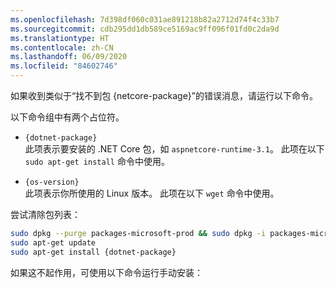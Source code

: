 ```yaml
---
ms.openlocfilehash: 7d398df060c031ae891218b82a2712d74f4c33b7
ms.sourcegitcommit: cdb295dd1db589ce5169ac9ff096f01fd0c2da9d
ms.translationtype: HT
ms.contentlocale: zh-CN
ms.lasthandoff: 06/09/2020
ms.locfileid: "84602746"
---
```


如果收到类似于“找不到包 {netcore-package}”的错误消息，请运行以下命令。

以下命令组中有两个占位符。

- `{dotnet-package}`\
此项表示要安装的 .NET Core 包，如 `aspnetcore-runtime-3.1`。 此项在以下 `sudo apt-get install` 命令中使用。

- `{os-version}`\
此项表示你所使用的 Linux 版本。 此项在以下 `wget` 命令中使用。

尝试清除包列表：

```bash
sudo dpkg --purge packages-microsoft-prod && sudo dpkg -i packages-microsoft-prod.deb
sudo apt-get update
sudo apt-get install {dotnet-package}
```

如果这不起作用，可使用以下命令运行手动安装：
